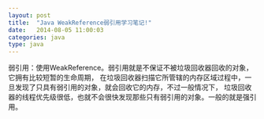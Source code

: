 ```yaml
---
layout: post
title:  "Java WeakReference弱引用学习笔记!"
date:   2014-08-05 11:00:03
categories: java
type: java
---
```


弱引用：使用WeakReference<T>。弱引用就是不保证不被垃圾回收器回收的对象，它拥有比较短暂的生命周期，
在垃圾回收器扫描它所管辖的内存区域过程中，一旦发现了只具有弱引用的对象，就会回收它的内存，不过一般情况下，
垃圾回收器的线程优先级很低，也就不会很快发现那些只有弱引用的对象。一般的就是强引用。